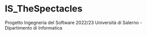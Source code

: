 # IS_TheSpectacles
Progetto Ingegneria del Software 2022/23 Università di Salerno - Dipartimento di Informatica
